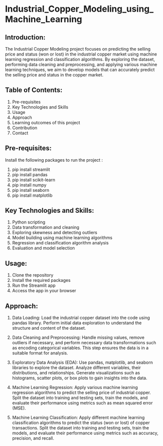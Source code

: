 # Industrial_Copper_Modeling_using_Machine_Learning
## Introduction:
The Industrial Copper Modeling project focuses on predicting the selling price and status (won or lost) in the industrial copper market using machine learning regression and classification algorithms. By exploring the dataset, performing data cleaning and preprocessing, and applying various machine learning techniques, we aim to develop models that can accurately predict the selling price and status in the copper market.

## Table of Contents:
1. Pre-requisites
2. Key Technologies and Skills
3. Usage
4. Approach
5. Learning outcomes of this project
6. Contribution
7. Contact

## Pre-requisites:
Install the following packages to run the project :
1. pip install streamlit
2. pip install pandas
3. pip install scikit-learn
4. pip install numpy
5. pip install seaborn
6. pip install matplotlib

## Key Technologies and Skills:
1. Python scripting 
2. Data transformation and cleaning
3. Exploring skewness and detecting outliers
4. Model building using machine learning algorithms
5. Regression and classification algorithm analysis
6. Evaluation and model selection

## Usage:
1. Clone the repository
2. Install the required packages
3. Run the Streamlit app
4. Access the app in your browser

## Approach:
1. Data Loading: Load the industrial copper dataset into the code using pandas library. Perform initial data exploration to understand the structure and content of the dataset.

2. Data Cleaning and Preprocessing: Handle missing values, remove outliers if necessary, and perform necessary data transformations such as encoding categorical variables. This step ensures the data is in a suitable format for analysis.

3. Exploratory Data Analysis (EDA): Use pandas, matplotlib, and seaborn libraries to explore the dataset. Analyze different variables, their distributions, and relationships. Generate visualizations such as histograms, scatter plots, or box plots to gain insights into the data.

4. Machine Learning Regression: Apply various machine learning regression algorithms to predict the selling price of industrial copper. Split the dataset into training and testing sets, train the models, and evaluate their performance using metrics such as mean squared error (MSE).

5. Machine Learning Classification: Apply different machine learning classification algorithms to predict the status (won or lost) of copper transactions. Split the dataset into training and testing sets, train the models, and evaluate their performance using metrics such as accuracy, precision, and recall.

